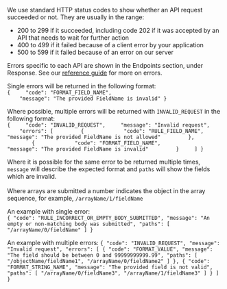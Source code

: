 We use standard HTTP status codes to show whether an API request succeeded or not. They are usually in the range:

- 200 to 299 if it succeeded, including code 202 if it was accepted by an API that needs to wait for further action
- 400 to 499 if it failed because of a client error by your application
- 500 to 599 if it failed because of an error on our server

Errors specific to each API are shown in the Endpoints section, under Response. See our [reference guide](https://developer.service.hmrc.gov.uk/api-documentation/docs/reference-guide#errors) for more on errors.

Single errors will be returned in the following format:<br>
`{
    "code": "FORMAT_FIELD_NAME",
    "message": "The provided FieldName is invalid"
}`

Where possible, multiple errors will be returned with `INVALID_REQUEST` in the following format:<br>
`{
    "code": "INVALID_REQUEST",
    "message": "Invalid request",
    "errors": [
        {
            "code": "RULE_FIELD_NAME",
            "message": "The provided FieldName is not allowed"
        },
        {
            "code": "FORMAT_FIELD_NAME",
            "message": "The provided FieldName is invalid"
        }
    ]
}`

Where it is possible for the same error to be returned multiple times, `message` will describe the expected format and `paths` will show the fields which are invalid.<br>
<br>
Where arrays are submitted a number indicates the object in the array sequence, for example, `/arrayName/1/fieldName`

An example with single error:  
   `{
      "code": "RULE_INCORRECT_OR_EMPTY_BODY_SUBMITTED",
      "message": "An empty or non-matching body was submitted",
      "paths": [ "/arrayName/0/fieldName" ]
   }`

An example with multiple errors:
  `{
      "code": "INVALID_REQUEST",
      "message": "Invalid request",
      "errors": [
          {
             "code": "FORMAT_VALUE",
             "message": "The field should be between 0 and 99999999999.99",
             "paths": [ "/objectName/fieldName1", "/arrayName/0/fieldName2" ]
          },
          {
             "code": "FORMAT_STRING_NAME",
             "message": "The provided field is not valid",
             "paths": [ "/arrayName/0/fieldName3", "/arrayName/1/fieldName3" ]
          }
      ]
   }`